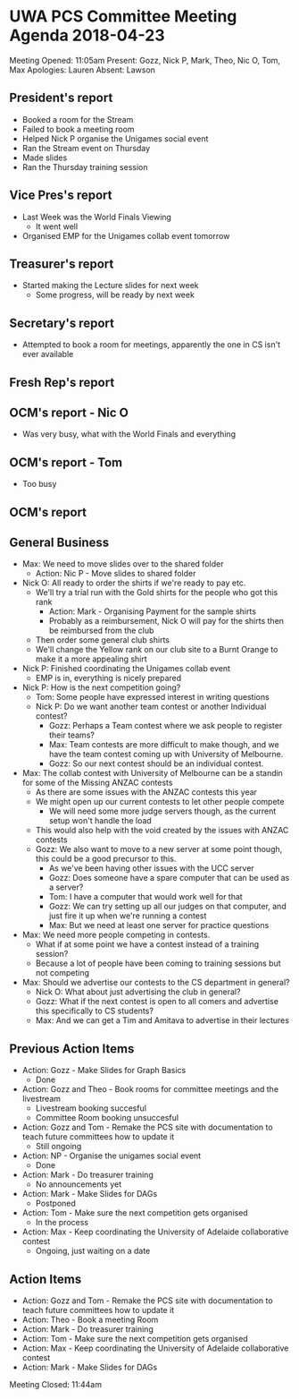 # UWA PCS Committee Meeting Agenda 2018-04-23
Meeting Opened: 11:05am
Present: Gozz, Nick P, Mark, Theo, Nic O, Tom, Max
Apologies: Lauren
Absent: Lawson

## President's report
 - Booked a room for the Stream
 - Failed to book a meeting room
 - Helped Nick P organise the Unigames social event
 - Ran the Stream event on Thursday
 - Made slides
 - Ran the Thursday training session
## Vice Pres's report
 - Last Week was the World Finals Viewing
   - It went well
 - Organised EMP for the Unigames collab event tomorrow
## Treasurer's report
 - Started making the Lecture slides for next week
   - Some progress, will be ready by next week
## Secretary's report
 - Attempted to book a room for meetings, apparently the one in CS isn't ever available
## Fresh Rep's report
## OCM's report - Nic O
 - Was very busy, what with the World Finals and everything
## OCM's report - Tom
 - Too busy
## OCM's report
## General Business
 - Max: We need to move slides over to the shared folder
   - Action: Nic P - Move slides to shared folder
 - Nick O: All ready to order the shirts if we're ready to pay etc.
   - We'll try a trial run with the Gold shirts for the people who got this rank
     - Action: Mark - Organising Payment for the sample shirts
     - Probably as a reimbursement, Nick O will pay for the shirts then be reimbursed from the club
   - Then order some general club shirts
   - We'll change the Yellow rank on our club site to a Burnt Orange to make it a more appealing shirt
 - Nick P: Finished coordinating the Unigames collab event
   - EMP is in, everything is nicely prepared
 - Nick P: How is the next competition going?
   - Tom: Some people have expressed interest in writing questions
   - Nick P: Do we want another team contest or another Individual contest?
     - Gozz: Perhaps a Team contest where we ask people to register their teams?
     - Max: Team contests are more difficult to make though, and we have the team contest coming up with University of Melbourne.
     - Gozz: So our next contest should be an individual contest.
 - Max: The collab contest with University of Melbourne can be a standin for some of the Missing ANZAC contests
   - As there are some issues with the ANZAC contests this year
   - We might open up our current contests to let other people compete
     - We will need some more judge servers though, as the current setup won't handle the load
   - This would also help with the void created by the issues with ANZAC contests
   - Gozz: We also want to move to a new server at some point though, this could be a good precursor to this.
     - As we've been having other issues with the UCC server
     - Gozz: Does someone have a spare computer that can be used as a server?
     - Tom: I have a computer that would work well for that
     - Gozz: We can try setting up all our judges on that computer, and just fire it up when we're running a contest
     - Max: But we need at least one server for practice questions
 - Max: We need more people competing in contests.
   - What if at some point we have a contest instead of a training session?
   - Because a lot of people have been coming to training sessions but not competing
 - Max: Should we advertise our contests to the CS department in general?
   - Nick O: What about just advertising the club in general?
   - Gozz: What if the next contest is open to all comers and advertise this specifically to CS students?
   - Max: And we can get a Tim and Amitava to advertise in their lectures
## Previous Action Items
 - Action: Gozz - Make Slides for Graph Basics
   - Done
 - Action: Gozz and Theo - Book rooms for committee meetings and the livestream
   - Livestream booking succesful
   - Committee Room booking unsuccesful
 - Action: Gozz and Tom - Remake the PCS site with documentation to teach future committees how to update it
   - Still ongoing
 - Action: NP - Organise the unigames social event
   - Done
 - Action: Mark - Do treasurer training
   - No announcements yet
 - Action: Mark - Make Slides for DAGs
   - Postponed
 - Action: Tom - Make sure the next competition gets organised
   - In the process
 - Action: Max - Keep coordinating the University of Adelaide collaborative contest
   - Ongoing, just waiting on a date
## Action Items
 - Action: Gozz and Tom - Remake the PCS site with documentation to teach future committees how to update it
 - Action: Theo - Book a meeting Room
 - Action: Mark - Do treasurer training
 - Action: Tom - Make sure the next competition gets organised
 - Action: Max - Keep coordinating the University of Adelaide collaborative contest
 - Action: Mark - Make Slides for DAGs

Meeting Closed: 11:44am
